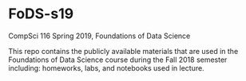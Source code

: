 # FoDS-s19
CompSci 116 Spring 2019, Foundations of Data Science

This repo contains the publicly available materials that are used in the Foundations of Data Science course during the Fall 2018 semester including: homeworks, labs, and notebooks used in lecture.
